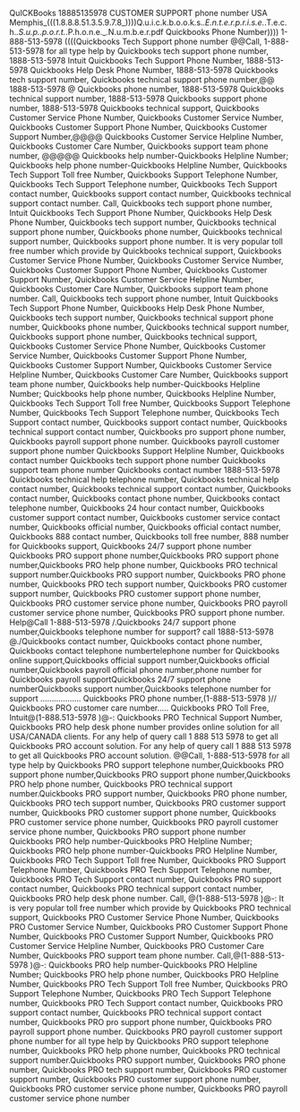 QuICKBooks 18885135978  CUSTOMER SUPPORT phone number USA
Memphis_(((1.8.8.8.51.3.5.9.7.8_))))Q.u.i.c.k.b.o.o.k.s._.E.n.t.e.r.p.r.i.s.e._.T.e.c.h._.S.u.p..p.o.r.t._.P.h.o.n.e._.N.u.m.b.e.r.pdf
Quickbooks Phone Number)))) 1-888-513-5978 ((((Quickbooks Tech Support phone number @@Call, 1-888-513-5978 for all type help by Quickbooks tech support phone number, 1888-513-5978 Intuit Quickbooks Tech Support Phone Number, 1888-513-5978 Quickbooks Help Desk Phone Number, 1888-513-5978 Quickbooks tech support number, Quickbooks technical support phone number,@@ 1888-513-5978 @ Quickbooks phone number, 1888-513-5978 Quickbooks technical support number, 1888-513-5978 Quickbooks support phone number, 1888-513-5978 Quickbooks technical support, Quickbooks Customer Service Phone Number, Quickbooks Customer Service Number, Quickbooks Customer Support Phone Number, Quickbooks Customer Support Number,@@@@ Quickbooks Customer Service Helpline Number, Quickbooks Customer Care Number, Quickbooks support team phone number, @@@@@ Quickbooks help number-Quickbooks Helpline Number; Quickbooks help phone number-Quickbooks Helpline Number, Quickbooks Tech Support Toll free Number, Quickbooks Support Telephone Number, Quickbooks Tech Support Telephone number, Quickbooks Tech Support contact number, Quickbooks support contact number, Quickbooks technical support contact number. Call, Quickbooks tech support phone number, Intuit Quickbooks Tech Support Phone Number, Quickbooks Help Desk Phone Number, Quickbooks tech support number, Quickbooks technical support phone number, Quickbooks phone number, Quickbooks technical support number, Quickbooks support phone number. It is very popular toll free number which provide by Quickbooks technical support, Quickbooks Customer Service Phone Number, Quickbooks Customer Service Number, Quickbooks Customer Support Phone Number, Quickbooks Customer Support Number, Quickbooks Customer Service Helpline Number, Quickbooks Customer Care Number, Quickbooks support team phone number. Call, Quickbooks tech support phone number, Intuit Quickbooks Tech Support Phone Number, Quickbooks Help Desk Phone Number, Quickbooks tech support number, Quickbooks technical support phone number, Quickbooks phone number, Quickbooks technical support number, Quickbooks support phone number, Quickbooks technical support, Quickbooks Customer Service Phone Number, Quickbooks Customer Service Number, Quickbooks Customer Support Phone Number, Quickbooks Customer Support Number, Quickbooks Customer Service Helpline Number, Quickbooks Customer Care Number, Quickbooks support team phone number, Quickbooks help number-Quickbooks Helpline Number; Quickbooks help phone number, Quickbooks Helpline Number, Quickbooks Tech Support Toll free Number, Quickbooks Support Telephone Number, Quickbooks Tech Support Telephone number, Quickbooks Tech Support contact number, Quickbooks support contact number, Quickbooks technical support contact number, Quickbooks pro support phone number, Quickbooks payroll support phone number. Quickbooks payroll customer support phone number Quickbooks Support Helpline Number, Quickbooks contact number Quickbooks tech support phone number Quickbooks support team phone number Quickbooks contact number 1888-513-5978 Quickbooks technical help telephone number, Quickbooks technical help contact number, Quickbooks technical support contact number, Quickbooks contact number, Quickbooks contact phone number, Quickbooks contact telephone number, Quickbooks 24 hour contact number, Quickbooks customer support contact number, Quickbooks customer service contact number, Quickbooks official number, Quickbooks official contact number, Quickbooks 888 contact number, Quickbooks toll free number, 888 number for Quickbooks support, Quickbooks 24/7 support phone number Quickbooks PRO support phone number,Quickbooks PRO support phone number,Quickbooks PRO help phone number, Quickbooks PRO technical support number.Quickbooks PRO support number, Quickbooks PRO phone number, Quickbooks PRO tech support number, Quickbooks PRO customer support number, Quickbooks PRO customer support phone number, Quickbooks PRO customer service phone number, Quickbooks PRO payroll customer service phone number, Quickbooks PRO support phone number. Help@Call 1-888-513-5978 /.Quickbooks 24/7 support phone number,Quickbooks telephone number for support? call 1888-513-5978 @./Quickbooks contact number, Quickbooks contact phone number, Quickbooks contact telephone numbertelephone number for Quickbooks online support,Quickbooks official support number,Quickbooks official number,Quickbooks payroll official phone number,phone number for Quickbooks payroll supportQuickbooks 24/7 support phone numberQuickbooks support number,Quickbooks telephone number for support .................. Quickbooks PRO phone number,(1-888-513-5978 )// Quickbooks PRO customer care number..... Quickbooks PRO Toll Free, Intuit@(1-888.513-5978 )@-: Quickbooks PRO Technical Support Number, Quickbooks PRO help desk phone number provides online solution for all USA/CANADA clients. For any help of query call 1 888 513 5978 to get all Quickbooks PRO account solution. For any help of query call 1 888 513 5978 to get all Quickbooks PRO account solution. @@Call, 1-888-513-5978 for all type help by Quickbooks PRO support telephone number,Quickbooks PRO support phone number,Quickbooks PRO support phone number,Quickbooks PRO help phone number, Quickbooks PRO technical support number.Quickbooks PRO support number, Quickbooks PRO phone number, Quickbooks PRO tech support number, Quickbooks PRO customer support number, Quickbooks PRO customer support phone number, Quickbooks PRO customer service phone number, Quickbooks PRO payroll customer service phone number, Quickbooks PRO support phone number Quickbooks PRO help number-Quickbooks PRO Helpline Number; Quickbooks PRO help phone number-Quickbooks PRO Helpline Number, Quickbooks PRO Tech Support Toll free Number, Quickbooks PRO Support Telephone Number, Quickbooks PRO Tech Support Telephone number, Quickbooks PRO Tech Support contact number, Quickbooks PRO support contact number, Quickbooks PRO technical support contact number, Quickbooks PRO help desk phone number. Call, @(1-888-513-5978 )@-: It is very popular toll free number which provide by Quickbooks PRO technical support, Quickbooks PRO Customer Service Phone Number, Quickbooks PRO Customer Service Number, Quickbooks PRO Customer Support Phone Number, Quickbooks PRO Customer Support Number, Quickbooks PRO Customer Service Helpline Number, Quickbooks PRO Customer Care Number, Quickbooks PRO support team phone number. Call,@(1-888-513-5978 )@-: Quickbooks PRO help number-Quickbooks PRO Helpline Number; Quickbooks PRO help phone number, Quickbooks PRO Helpline Number, Quickbooks PRO Tech Support Toll free Number, Quickbooks PRO Support Telephone Number, Quickbooks PRO Tech Support Telephone number, Quickbooks PRO Tech Support contact number, Quickbooks PRO support contact number, Quickbooks PRO technical support contact number, Quickbooks PRO pro support phone number, Quickbooks PRO payroll support phone number. Quickbooks PRO payroll customer support phone number for all type help by Quickbooks PRO support telephone number, Quickbooks PRO help phone number, Quickbooks PRO technical support number.Quickbooks PRO support number, Quickbooks PRO phone number, Quickbooks PRO tech support number, Quickbooks PRO customer support number, Quickbooks PRO customer support phone number, Quickbooks PRO customer service phone number, Quickbooks PRO payroll customer service phone number